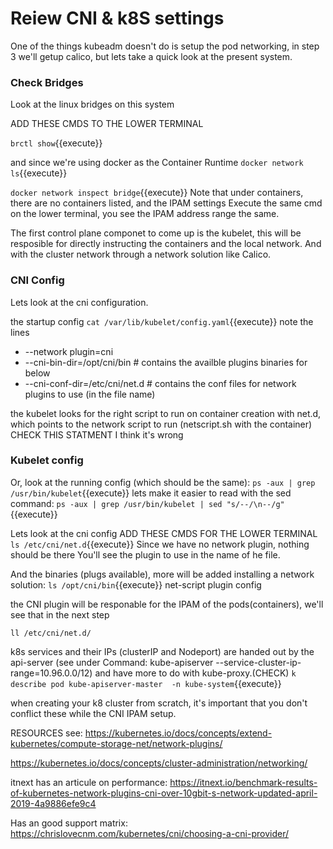 # Reiew CNI & k8S settings

One of the things kubeadm doesn't do is setup the pod networking,  in step 3 we'll getup calico,
but lets take a quick look at the present system.

### Check Bridges
Look at the linux bridges on this system

ADD THESE CMDS TO THE LOWER TERMINAL

`brctl show`{{execute}}

and since we're using docker as the Container Runtime
`docker network ls`{{execute}}

`docker network inspect bridge`{{execute}}
Note that under containers, there are no containers listed, and the IPAM settings
Execute the same cmd on the lower terminal, you see the IPAM address range the same.

The first control plane componet to come up is the kubelet, this will be resposible for directly instructing the containers and the local network. And with the cluster network through a network solution like Calico. 

### CNI Config
Lets look at the cni configuration.

the startup config
`cat /var/lib/kubelet/config.yaml`{{execute}}
note the lines
- --network plugin=cni
- --cni-bin-dir=/opt/cni/bin    # contains the availble plugins binaries for below
- --cni-conf-dir=/etc/cni/net.d # contains the conf files for network plugins to use (in the file name)

the kubelet looks for the right script to run on container creation with net.d, which points to the network script to run (netscript.sh with the container)  CHECK THIS STATMENT I think it's wrong


### Kubelet config

Or, look at the running config (which should be the same):
`ps -aux | grep /usr/bin/kubelet`{{execute}}
lets make it easier to read with the sed command:
`ps -aux | grep /usr/bin/kubelet | sed "s/--/\n--/g"`{{execute}}

Lets look at the cni config  ADD THESE CMDS FOR THE LOWER TERMINAL
`ls /etc/cni/net.d`{{execute}}
Since we have no network plugin, nothing should be there
You'll see the plugin to use in the name of he file.

And the binaries (plugs available), more will  be added installing a network solution:
`ls /opt/cni/bin`{{execute}}
    net-script
    plugin config



the CNI plugin will be responable for the IPAM of the pods(containers), we'll see that in the next step

`ll /etc/cni/net.d/`

k8s services and their IPs (clusterIP and Nodeport) are handed out by the api-server (see under Command: kube-apiserver   --service-cluster-ip-range=10.96.0.0/12) and have more to do with kube-proxy.(CHECK)
`k describe pod kube-apiserver-master  -n kube-system`{{execute}} 

when creating your k8 cluster from scratch, it's important that you don't conflict these while the CNI IPAM setup.



RESOURCES
see:
https://kubernetes.io/docs/concepts/extend-kubernetes/compute-storage-net/network-plugins/

https://kubernetes.io/docs/concepts/cluster-administration/networking/

itnext has an articule on performance:
https://itnext.io/benchmark-results-of-kubernetes-network-plugins-cni-over-10gbit-s-network-updated-april-2019-4a9886efe9c4


Has an good support matrix:
https://chrislovecnm.com/kubernetes/cni/choosing-a-cni-provider/

